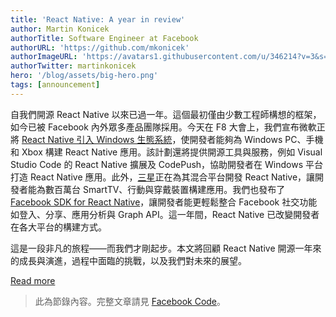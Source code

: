 ```yaml
---
title: 'React Native: A year in review'
author: Martin Konicek
authorTitle: Software Engineer at Facebook
authorURL: 'https://github.com/mkonicek'
authorImageURL: 'https://avatars1.githubusercontent.com/u/346214?v=3&s=460'
authorTwitter: martinkonicek
hero: '/blog/assets/big-hero.png'
tags: [announcement]
---
```


自我們開源 React Native 以來已過一年。這個最初僅由少數工程師構想的框架，如今已被 Facebook 內外眾多產品團隊採用。今天在 F8 大會上，我們宣布微軟正將 [React Native 引入 Windows 生態系統](https://microsoft.github.io/code-push/articles/ReactNativeWindows.html)，使開發者能夠為 Windows PC、手機和 Xbox 構建 React Native 應用。該計劃還將提供開源工具與服務，例如 Visual Studio Code 的 React Native 擴展及 CodePush，協助開發者在 Windows 平台打造 React Native 應用。此外，[三星](https://www.tizen.org/blogs)正在為其混合平台開發 React Native，讓開發者能為數百萬台 SmartTV、行動與穿戴裝置構建應用。我們也發布了 [Facebook SDK for React Native](https://github.com/facebook/react-native-fbsdk)，讓開發者能更輕鬆整合 Facebook 社交功能如登入、分享、應用分析與 Graph API。這一年間，React Native 已改變開發者在各大平台的構建方式。

這是一段非凡的旅程——而我們才剛起步。本文將回顧 React Native 開源一年來的成長與演進，過程中面臨的挑戰，以及我們對未來的展望。

<footer>
  <a
    href="https://code.facebook.com/posts/597378980427792/react-native-a-year-in-review/"
    className="btn">Read more</a>
</footer>

> 此為節錄內容。完整文章請見 [Facebook Code](https://code.facebook.com/posts/597378980427792/react-native-a-year-in-review/)。